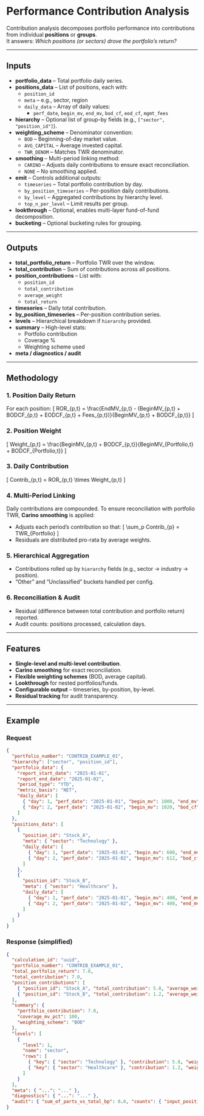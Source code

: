 
# Performance Contribution Analysis

Contribution analysis decomposes portfolio performance into contributions from individual **positions** or **groups**.  
It answers: *Which positions (or sectors) drove the portfolio’s return?*

---

## Inputs

- **portfolio_data** – Total portfolio daily series.
- **positions_data** – List of positions, each with:
  - `position_id`
  - `meta` – e.g., sector, region
  - `daily_data` – Array of daily values:
    - `perf_date`, `begin_mv`, `end_mv`, `bod_cf`, `eod_cf`, `mgmt_fees`
- **hierarchy** – Optional list of group-by fields (e.g., `["sector", "position_id"]`).
- **weighting_scheme** – Denominator convention:
  - `BOD` – Beginning-of-day market value.
  - `AVG_CAPITAL` – Average invested capital.
  - `TWR_DENOM` – Matches TWR denominator.
- **smoothing** – Multi-period linking method:
  - `CARINO` – Adjusts daily contributions to ensure exact reconciliation.
  - `NONE` – No smoothing applied.
- **emit** – Controls additional outputs:
  - `timeseries` – Total portfolio contribution by day.
  - `by_position_timeseries` – Per-position daily contributions.
  - `by_level` – Aggregated contributions by hierarchy level.
  - `top_n_per_level` – Limit results per group.
- **lookthrough** – Optional, enables multi-layer fund-of-fund decomposition.
- **bucketing** – Optional bucketing rules for grouping.

---

## Outputs

- **total_portfolio_return** – Portfolio TWR over the window.
- **total_contribution** – Sum of contributions across all positions.
- **position_contributions** – List with:
  - `position_id`
  - `total_contribution`
  - `average_weight`
  - `total_return`
- **timeseries** – Daily total contribution.
- **by_position_timeseries** – Per-position contribution series.
- **levels** – Hierarchical breakdown if `hierarchy` provided.
- **summary** – High-level stats:
  - Portfolio contribution
  - Coverage %
  - Weighting scheme used
- **meta / diagnostics / audit**

---

## Methodology

### 1. Position Daily Return
For each position:
\[
ROR_{p,t} = \frac{EndMV_{p,t} - (BeginMV_{p,t} + BODCF_{p,t} + EODCF_{p,t} + Fees_{p,t})}{BeginMV_{p,t} + BODCF_{p,t}}
\]

### 2. Position Weight
\[
Weight_{p,t} = \frac{BeginMV_{p,t} + BODCF_{p,t}}{BeginMV_{Portfolio,t} + BODCF_{Portfolio,t}}
\]

### 3. Daily Contribution
\[
Contrib_{p,t} = ROR_{p,t} \times Weight_{p,t}
\]

### 4. Multi-Period Linking
Daily contributions are compounded. To ensure reconciliation with portfolio TWR, **Carino smoothing** is applied:
- Adjusts each period’s contribution so that:
  \[
  \sum_p Contrib_{p} = TWR_{Portfolio}
  \]
- Residuals are distributed pro-rata by average weights.

### 5. Hierarchical Aggregation
- Contributions rolled up by `hierarchy` fields (e.g., sector → industry → position).
- “Other” and “Unclassified” buckets handled per config.

### 6. Reconciliation & Audit
- Residual (difference between total contribution and portfolio return) reported.
- Audit counts: positions processed, calculation days.

---

## Features

- **Single-level and multi-level contribution**.
- **Carino smoothing** for exact reconciliation.
- **Flexible weighting schemes** (BOD, average capital).
- **Lookthrough** for nested portfolios/funds.
- **Configurable output** – timeseries, by-position, by-level.
- **Residual tracking** for audit transparency.

---

## Example

### Request
```json
{
  "portfolio_number": "CONTRIB_EXAMPLE_01",
  "hierarchy": ["sector", "position_id"],
  "portfolio_data": {
    "report_start_date": "2025-01-01",
    "report_end_date": "2025-01-02",
    "period_type": "YTD",
    "metric_basis": "NET",
    "daily_data": [
      { "day": 1, "perf_date": "2025-01-01", "begin_mv": 1000, "end_mv": 1020 },
      { "day": 2, "perf_date": "2025-01-02", "begin_mv": 1020, "bod_cf": 50, "end_mv": 1080 }
    ]
  },
  "positions_data": [
    {
      "position_id": "Stock_A",
      "meta": { "sector": "Technology" },
      "daily_data": [
        { "day": 1, "perf_date": "2025-01-01", "begin_mv": 600, "end_mv": 612 },
        { "day": 2, "perf_date": "2025-01-02", "begin_mv": 612, "bod_cf": 50, "end_mv": 670 }
      ]
    },
    {
      "position_id": "Stock_B",
      "meta": { "sector": "Healthcare" },
      "daily_data": [
        { "day": 1, "perf_date": "2025-01-01", "begin_mv": 400, "end_mv": 408 },
        { "day": 2, "perf_date": "2025-01-02", "begin_mv": 408, "end_mv": 410 }
      ]
    }
  ]
}
````

### Response (simplified)

```json
{
  "calculation_id": "uuid",
  "portfolio_number": "CONTRIB_EXAMPLE_01",
  "total_portfolio_return": 7.0,
  "total_contribution": 7.0,
  "position_contributions": [
    { "position_id": "Stock_A", "total_contribution": 5.8, "average_weight": 0.60, "total_return": 9.5 },
    { "position_id": "Stock_B", "total_contribution": 1.2, "average_weight": 0.40, "total_return": 3.0 }
  ],
  "summary": {
    "portfolio_contribution": 7.0,
    "coverage_mv_pct": 100,
    "weighting_scheme": "BOD"
  },
  "levels": [
    {
      "level": 1,
      "name": "sector",
      "rows": [
        { "key": { "sector": "Technology" }, "contribution": 5.8, "weight_avg": 0.60 },
        { "key": { "sector": "Healthcare" }, "contribution": 1.2, "weight_avg": 0.40 }
      ]
    }
  ],
  "meta": { "...": "..." },
  "diagnostics": { "...": "..." },
  "audit": { "sum_of_parts_vs_total_bp": 0.0, "counts": { "input_positions": 2, "calculation_days": 2 } }
}
```

